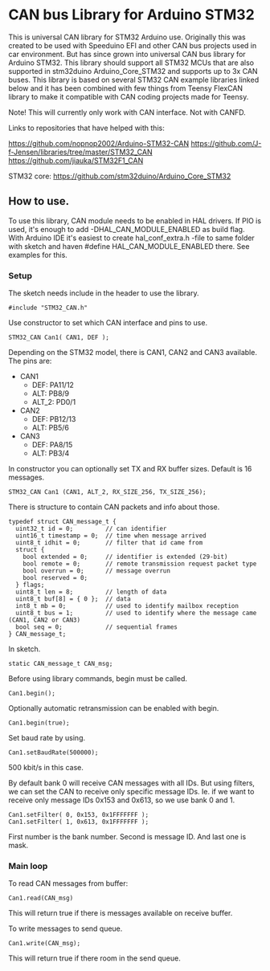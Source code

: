# CAN bus Library for Arduino STM32

This is universal CAN library for STM32 Arduino use. Originally this was created to be used with Speeduino EFI and other
CAN bus projects used in car environment. But has since grown into universal CAN bus library for Arduino STM32.
This library should support all STM32 MCUs that are also supported in stm32duino Arduino_Core_STM32 and supports 
up to 3x CAN buses. This library is based on several STM32 CAN example libraries linked below and it has been 
combined with few things from Teensy FlexCAN library to make it compatible with CAN coding projects made for Teensy.

Note! This will currently only work with CAN interface. Not with CANFD.


Links to repositories that have helped with this:

https://github.com/nopnop2002/Arduino-STM32-CAN
https://github.com/J-f-Jensen/libraries/tree/master/STM32_CAN
https://github.com/jiauka/STM32F1_CAN

STM32 core: https://github.com/stm32duino/Arduino_Core_STM32

## How to use.
To use this library, CAN module needs to be enabled in HAL drivers. If PIO is used, it's enough
to add -DHAL_CAN_MODULE_ENABLED as build flag. With Arduino IDE it's easiest to create hal_conf_extra.h -file
to same folder with sketch and haven #define HAL_CAN_MODULE_ENABLED there. See examples for this.

### Setup
The sketch needs include in the header to use the library.
```
#include "STM32_CAN.h"
```
Use constructor to set which CAN interface and pins to use.
```
STM32_CAN Can1( CAN1, DEF );
```
Depending on the STM32 model, there is CAN1, CAN2 and CAN3 available.
The pins are:
 - CAN1
   - DEF: PA11/12
   - ALT: PB8/9
   - ALT_2: PD0/1
 - CAN2
   - DEF: PB12/13
   - ALT: PB5/6
 - CAN3
   - DEF: PA8/15
   - ALT: PB3/4

In constructor you can optionally set TX and RX buffer sizes. Default is 16 messages.
```
STM32_CAN Can1 (CAN1, ALT_2, RX_SIZE_256, TX_SIZE_256);
```
There is structure to contain CAN packets and info about those.
```
typedef struct CAN_message_t {
  uint32_t id = 0;         // can identifier
  uint16_t timestamp = 0;  // time when message arrived
  uint8_t idhit = 0;       // filter that id came from
  struct {
    bool extended = 0;     // identifier is extended (29-bit)
    bool remote = 0;       // remote transmission request packet type
    bool overrun = 0;      // message overrun
    bool reserved = 0;
  } flags;
  uint8_t len = 8;         // length of data
  uint8_t buf[8] = { 0 };  // data
  int8_t mb = 0;           // used to identify mailbox reception
  uint8_t bus = 1;         // used to identify where the message came (CAN1, CAN2 or CAN3)
  bool seq = 0;            // sequential frames
} CAN_message_t;
```
In sketch.
```
static CAN_message_t CAN_msg;
```
Before using library commands, begin must be called.
```
Can1.begin();
```
Optionally automatic retransmission can be enabled with begin.
```
Can1.begin(true);
```
Set baud rate by using.
```
Can1.setBaudRate(500000);
```
500 kbit/s in this case.

By default bank 0 will receive CAN messages with all IDs. But using filters, we can set the CAN to receive
only specific message IDs. Ie. if we want to receive only message IDs 0x153 and 0x613, so we use bank 0 and 1.
```
Can1.setFilter( 0, 0x153, 0x1FFFFFFF );
Can1.setFilter( 1, 0x613, 0x1FFFFFFF );
```
First number is the bank number. Second is message ID. And last one is mask.

### Main loop
To read CAN messages from buffer:
```
Can1.read(CAN_msg)
```
This will return true if there is messages available on receive buffer.

To write messages to send queue.
```
Can1.write(CAN_msg);
```
This will return true if there room in the send queue.
